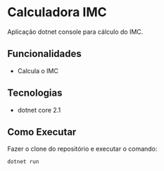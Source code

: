# Calculadora IMC

Aplicação dotnet console para cálculo do IMC.

## Funcionalidades

- Calcula o IMC

## Tecnologias

- dotnet core 2.1

## Como Executar

Fazer o clone do repositório e executar o comando:

```
dotnet run
```